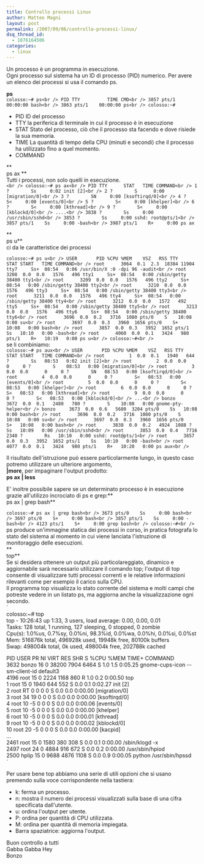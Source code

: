 ```yaml
---
title: Controllo processi Linux
author: Matteo Magni
layout: post
permalink: /2007/09/06/controllo-processi-linux/
dsq_thread_id:
  - 1876164506
categories:
  - linux
---
```

Un processo è un programma in esecuzione.  
Ogni processo sul sistema ha un ID di processo (PID) numerico. Per avere un elenco dei processi si usa il comando ps.

**ps**  
`colosso:~# ps<br />
  PID TTY          TIME CMD<br />
 3857 pts/1    00:00:00 bash<br />
 3863 pts/1    00:00:00 ps<br />
colosso:~# `

*   PID ID del processo
*   TTY la periferica di terminale in cui il processo è in esecuzione
*   STAT Stato del processo, ciò che il processo sta facendo e dove risiede la sua memoria.
*   TIME La quantità di tempo della CPU (minuti e secondi) che il processo ha utilizzato fino a quel momento.
*   COMMAND 

**  
ps ax **  
Tutti i processi, non solo quelli in esecuzione.  
`<br />
colosso:~# ps ax<br />
  PID TTY      STAT   TIME COMMAND<br />
    1 ?        Ss     0:02 init [2]<br />
    2 ?        S      0:00 [migration/0]<br />
    3 ?        SN     0:00 [ksoftirqd/0]<br />
    4 ?        S<     0:00 [events/0]<br />
    5 ?        S<     0:00 [khelper]<br />
    6 ?        S<     0:00 [kthread]<br />
    9 ?        S<     0:00 [kblockd/0]<br />
 ....<br />
 3838 ?        Ss     0:00 /usr/sbin/sshd<br />
 3853 ?        Ss     0:00 sshd: root@pts/1<br />
 3857 pts/1    Ss     0:00 -bash<br />
 3987 pts/1    R+     0:00 ps ax`

**  
ps u**  
ci da le caratteristice dei processi

`colosso:~# ps u<br />
USER       PID %CPU %MEM    VSZ   RSS TTY      STAT START   TIME COMMAND<br />
root      3064  0.1  2.3  18384 11904 tty7     Ss+  08:54   0:06 /usr/bin/X :0 -dpi 96 -audit<br />
root      3208  0.0  0.0   1576   496 tty1     Ss+  08:54   0:00 /sbin/getty 38400 tty1<br />
root      3209  0.0  0.0   1576   496 tty2     Ss+  08:54   0:00 /sbin/getty 38400 tty2<br />
root      3210  0.0  0.0   1576   496 tty3     Ss+  08:54   0:00 /sbin/getty 38400 tty3<br />
root      3211  0.0  0.0   1576   496 tty4     Ss+  08:54   0:00 /sbin/getty 38400 tty4<br />
root      3212  0.0  0.0   1572   492 tty5     Ss+  08:54   0:00 /sbin/getty 38400 tty5<br />
root      3213  0.0  0.0   1576   496 tty6     Ss+  08:54   0:00 /sbin/getty 38400 tty6<br />
root      3696  0.0  0.2   3716  1080 pts/0    S    10:08   0:00 su<br />
root      3697  0.0  0.3   3960  1656 pts/0    S+   10:08   0:00 bash<br />
root      3857  0.0  0.3   3952  1652 pts/1    Ss   10:10   0:00 -bash<br />
root      4060  0.0  0.1   3424   980 pts/1    R+   10:19   0:00 ps u<br />
colosso:~#<br />
`  
se li combiniamo:  
`colosso:~# ps aux<br />
USER       PID %CPU %MEM    VSZ   RSS TTY      STAT START   TIME COMMAND<br />
root         1  0.0  0.1   1940   644 ?        Ss   08:53   0:02 init [2]<br />
root         2  0.0  0.0      0     0 ?        S    08:53   0:00 [migration/0]<br />
root         3  0.0  0.0      0     0 ?        SN   08:53   0:00 [ksoftirqd/0]<br />
root         4  0.0  0.0      0     0 ?        S<   08:53   0:00 [events/0]<br />
root         5  0.0  0.0      0     0 ?        S<   08:53   0:00 [khelper]<br />
root         6  0.0  0.0      0     0 ?        S<   08:53   0:00 [kthread]<br />
root         9  0.0  0.0      0     0 ?        S<   08:53   0:00 [kblockd/0]<br />
...<br />
bonzo     3672  0.0  0.1   2480   780 ?        S    10:08   0:00 gnome-pty-helper<br />
bonzo     3673  0.0  0.6   5680  3204 pts/0    Ss   10:08   0:00 bash<br />
root      3696  0.0  0.2   3716  1080 pts/0    S    10:08   0:00 su<br />
root      3697  0.0  0.3   3960  1656 pts/0    S+   10:08   0:00 bash<br />
root      3838  0.0  0.2   4924  1088 ?        Ss   10:09   0:00 /usr/sbin/sshd<br />
root      3853  0.0  0.4   7716  2340 ?        Rs   10:10   0:00 sshd: root@pts/1<br />
root      3857  0.0  0.3   3952  1652 pts/1    Ss   10:10   0:00 -bash<br />
root      4077  0.0  0.1   3424   980 pts/1    R+   10:20   0:00 ps aux<br />
`

Il risultato dell'istruzione può essere particolarmente lungo, in questo caso potremo utilizzare un ulteriore argomento,  
**|more**, per impaginare l'output prodotto:  
**ps ax | less**

E' inoltre possibile sapere se un determinato processo è in esecuzione grazie all'utilizzo incrociato di ps e grep:**  
ps ax | grep bash**

`colosso:~# ps ax | grep bash<br />
 3673 pts/0    Ss     0:00 bash<br />
 3697 pts/0    S+     0:00 bash<br />
 3857 pts/1    Ss     0:00 -bash<br />
 4123 pts/1    S+     0:00 grep bash<br />
colosso:~#<br />
`  
ps produce un'immagine statica dei processi in corso, in pratica fotografa lo stato del sistema al momento in cui viene lanciata l'istruzione di monitoraggio delle esecuzioni.  
**  
top**  
Se si desidera ottenere un output più particolareggiato, dinamico e aggiornabile sarà necessario utilizzare il comando top; l'output di top consente di visualizzare tutti processi correnti e le relative informazioni rilevanti come per esempio il carico sulla CPU.  
Il programma top visualizza lo stato corrente del sistema e molti campi che potreste vedere in un listato ps, ma aggiorna anche la visualizzazione ogni secondo.  
`<br />
colosso:~# top<br />
top - 10:26:43 up  1:33,  3 users,  load average: 0.00, 0.00, 0.01<br />
Tasks: 128 total,   1 running, 127 sleeping,   0 stopped,   0 zombie<br />
Cpu(s):  1.0%us,  0.7%sy,  0.0%ni, 98.3%id,  0.0%wa,  0.0%hi,  0.0%si,  0.0%st<br />
Mem:    516876k total,   496928k used,    19948k free,    80100k buffers<br />
Swap:   498004k total,        0k used,   498004k free,   202788k cached</p>
<p>  PID USER      PR  NI  VIRT  RES  SHR S %CPU %MEM    TIME+  COMMAND<br />
 3632 bonzo     16   0 38200 7904 6464 S  1.0  1.5   0:05.25 gnome-cups-icon --sm-client-id default3<br />
 4196 root      15   0  2224 1168  860 R  1.0  0.2   0:00.50 top<br />
    1 root      15   0  1940  644  552 S  0.0  0.1   0:02.27 init [2]<br />
    2 root      RT   0     0    0    0 S  0.0  0.0   0:00.00 [migration/0]<br />
    3 root      34  19     0    0    0 S  0.0  0.0   0:00.00 [ksoftirqd/0]<br />
    4 root      10  -5     0    0    0 S  0.0  0.0   0:00.06 [events/0]<br />
    5 root      10  -5     0    0    0 S  0.0  0.0   0:00.00 [khelper]<br />
    6 root      10  -5     0    0    0 S  0.0  0.0   0:00.01 [kthread]<br />
    9 root      10  -5     0    0    0 S  0.0  0.0   0:00.02 [kblockd/0]<br />
   10 root      20  -5     0    0    0 S  0.0  0.0   0:00.00 [kacpid]<br />
 ...<br />
 2461 root      15   0  1580  380  308 S  0.0  0.1   0:00.00 /sbin/klogd -x<br />
 2497 root      24   0  4884  916  672 S  0.0  0.2   0:00.00 /usr/sbin/hpiod<br />
 2500 hplip     15   0  9688 4876 1108 S  0.0  0.9   0:00.05 python /usr/sbin/hpssd<br />
`

Per usare bene top abbiamo una serie di utili opzioni che si usano premendo sulla voce corrispondente nella tastiera:

* k: ferma un processo.  
* n: mostra il numero dei processi visualizzati sulla base di una cifra specificata dall'utente.  
* u: ordina l'output per utente.  
* P: ordina per quantità di CPU utilizzata.  
* M: ordina per quantità di memoria impiegata.  
* Barra spaziatrice: aggiorna l'output.

Buon controllo a tutti  
Gabba Gabba Hey  
Bonzo

<div class='kindleWidget kindleLight' >
  
</div>

